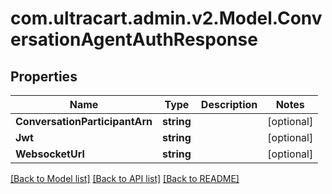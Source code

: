 # com.ultracart.admin.v2.Model.ConversationAgentAuthResponse
## Properties

Name | Type | Description | Notes
------------ | ------------- | ------------- | -------------
**ConversationParticipantArn** | **string** |  | [optional] 
**Jwt** | **string** |  | [optional] 
**WebsocketUrl** | **string** |  | [optional] 


[[Back to Model list]](../README.md#documentation-for-models) [[Back to API list]](../README.md#documentation-for-api-endpoints) [[Back to README]](../README.md)

